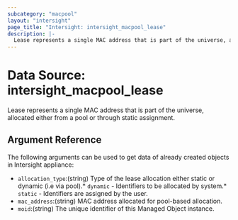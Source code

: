 ```yaml
---
subcategory: "macpool"
layout: "intersight"
page_title: "Intersight: intersight_macpool_lease"
description: |-
  Lease represents a single MAC address that is part of the universe, allocated either from a pool or through static assignment.
---
```


# Data Source: intersight_macpool_lease
Lease represents a single MAC address that is part of the universe, allocated either from a pool or through static assignment.
## Argument Reference
The following arguments can be used to get data of already created objects in Intersight appliance:
* `allocation_type`:(string) Type of the lease allocation either static or dynamic (i.e via pool).* `dynamic` - Identifiers to be allocated by system.* `static` - Identifiers are assigned by the user. 
* `mac_address`:(string) MAC address allocated for pool-based allocation. 
* `moid`:(string) The unique identifier of this Managed Object instance. 
